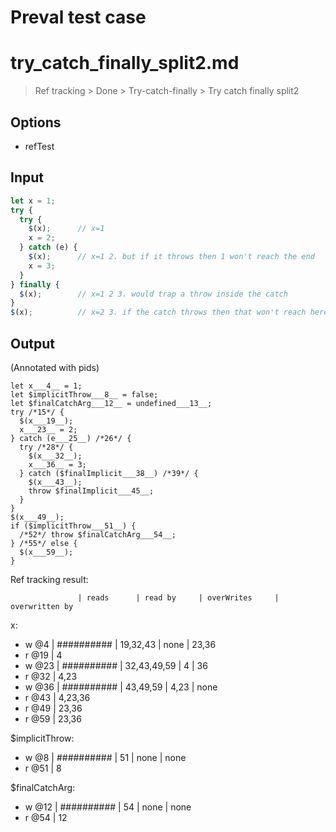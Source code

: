 # Preval test case

# try_catch_finally_split2.md

> Ref tracking > Done > Try-catch-finally > Try catch finally split2

## Options

- refTest

## Input

`````js filename=intro
let x = 1;
try {
  try {
    $(x);      // x=1
    x = 2;
  } catch (e) {
    $(x);      // x=1 2. but if it throws then 1 won't reach the end
    x = 3;
  }
} finally {
  $(x);        // x=1 2 3. would trap a throw inside the catch
}
$(x);          // x=2 3. if the catch throws then that won't reach here.
`````

## Output

(Annotated with pids)

`````filename=intro
let x___4__ = 1;
let $implicitThrow___8__ = false;
let $finalCatchArg___12__ = undefined___13__;
try /*15*/ {
  $(x___19__);
  x___23__ = 2;
} catch (e___25__) /*26*/ {
  try /*28*/ {
    $(x___32__);
    x___36__ = 3;
  } catch ($finalImplicit___38__) /*39*/ {
    $(x___43__);
    throw $finalImplicit___45__;
  }
}
$(x___49__);
if ($implicitThrow___51__) {
  /*52*/ throw $finalCatchArg___54__;
} /*55*/ else {
  $(x___59__);
}
`````

Ref tracking result:

                   | reads      | read by     | overWrites     | overwritten by
x:
  - w @4       | ########## | 19,32,43    | none           | 23,36
  - r @19      | 4
  - w @23      | ########## | 32,43,49,59 | 4              | 36
  - r @32      | 4,23
  - w @36      | ########## | 43,49,59    | 4,23           | none
  - r @43      | 4,23,36
  - r @49      | 23,36
  - r @59      | 23,36

$implicitThrow:
  - w @8           | ########## | 51          | none           | none
  - r @51          | 8

$finalCatchArg:
  - w @12          | ########## | 54          | none           | none
  - r @54          | 12

